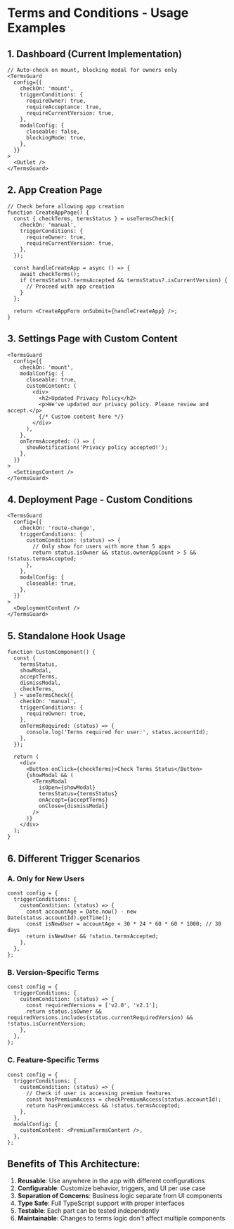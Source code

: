 # Terms and Conditions - Usage Examples

## 1. Dashboard (Current Implementation)
```tsx
// Auto-check on mount, blocking modal for owners only
<TermsGuard
  config={{
    checkOn: 'mount',
    triggerConditions: {
      requireOwner: true,
      requireAcceptance: true,
      requireCurrentVersion: true,
    },
    modalConfig: {
      closeable: false,
      blockingMode: true,
    },
  }}
>
  <Outlet />
</TermsGuard>
```

## 2. App Creation Page
```tsx
// Check before allowing app creation
function CreateAppPage() {
  const { checkTerms, termsStatus } = useTermsCheck({
    checkOn: 'manual',
    triggerConditions: {
      requireOwner: true,
      requireCurrentVersion: true,
    },
  });

  const handleCreateApp = async () => {
    await checkTerms();
    if (termsStatus?.termsAccepted && termsStatus?.isCurrentVersion) {
      // Proceed with app creation
    }
  };

  return <CreateAppForm onSubmit={handleCreateApp} />;
}
```

## 3. Settings Page with Custom Content
```tsx
<TermsGuard
  config={{
    checkOn: 'mount',
    modalConfig: {
      closeable: true,
      customContent: (
        <div>
          <h2>Updated Privacy Policy</h2>
          <p>We've updated our privacy policy. Please review and accept.</p>
          {/* Custom content here */}
        </div>
      ),
    },
    onTermsAccepted: () => {
      showNotification('Privacy policy accepted!');
    },
  }}
>
  <SettingsContent />
</TermsGuard>
```

## 4. Deployment Page - Custom Conditions
```tsx
<TermsGuard
  config={{
    checkOn: 'route-change',
    triggerConditions: {
      customCondition: (status) => {
        // Only show for users with more than 5 apps
        return status.isOwner && status.ownerAppCount > 5 && !status.termsAccepted;
      },
    },
    modalConfig: {
      closeable: true,
    },
  }}
>
  <DeploymentContent />
</TermsGuard>
```

## 5. Standalone Hook Usage
```tsx
function CustomComponent() {
  const {
    termsStatus,
    showModal,
    acceptTerms,
    dismissModal,
    checkTerms,
  } = useTermsCheck({
    checkOn: 'manual',
    triggerConditions: {
      requireOwner: true,
    },
    onTermsRequired: (status) => {
      console.log('Terms required for user:', status.accountId);
    },
  });

  return (
    <div>
      <Button onClick={checkTerms}>Check Terms Status</Button>
      {showModal && (
        <TermsModal
          isOpen={showModal}
          termsStatus={termsStatus}
          onAccept={acceptTerms}
          onClose={dismissModal}
        />
      )}
    </div>
  );
}
```

## 6. Different Trigger Scenarios

### A. Only for New Users
```tsx
const config = {
  triggerConditions: {
    customCondition: (status) => {
      const accountAge = Date.now() - new Date(status.accountId).getTime();
      const isNewUser = accountAge < 30 * 24 * 60 * 60 * 1000; // 30 days
      return isNewUser && !status.termsAccepted;
    },
  },
};
```

### B. Version-Specific Terms
```tsx
const config = {
  triggerConditions: {
    customCondition: (status) => {
      const requiredVersions = ['v2.0', 'v2.1'];
      return status.isOwner && requiredVersions.includes(status.currentRequiredVersion) && !status.isCurrentVersion;
    },
  },
};
```

### C. Feature-Specific Terms
```tsx
const config = {
  triggerConditions: {
    customCondition: (status) => {
      // Check if user is accessing premium features
      const hasPremiumAccess = checkPremiumAccess(status.accountId);
      return hasPremiumAccess && !status.termsAccepted;
    },
  },
  modalConfig: {
    customContent: <PremiumTermsContent />,
  },
};
```

## Benefits of This Architecture:

1. **Reusable**: Use anywhere in the app with different configurations
2. **Configurable**: Customize behavior, triggers, and UI per use case
3. **Separation of Concerns**: Business logic separate from UI components
4. **Type Safe**: Full TypeScript support with proper interfaces
5. **Testable**: Each part can be tested independently
6. **Maintainable**: Changes to terms logic don't affect multiple components
